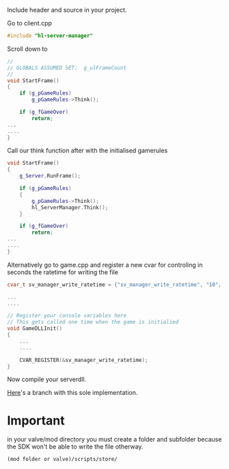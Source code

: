 Include header and source in your project.


Go to client.cpp
```cpp
#include "hl-server-manager"
```

Scroll down to
```cpp
//
// GLOBALS ASSUMED SET:  g_ulFrameCount
//
void StartFrame()
{
	if (g_pGameRules)
		g_pGameRules->Think();

	if (g_fGameOver)
		return;
...
....
}
```

Call our think function after with the initialised gamerules
```cpp
void StartFrame()
{
	g_Server.RunFrame();

	if (g_pGameRules)
	{
		g_pGameRules->Think();
    	hl_ServerManager.Think();
	}

	if (g_fGameOver)
		return;
...
....
}
```

Alternatively go to game.cpp and register a new cvar for controling in seconds the ratetime for writing the file
```cpp
cvar_t sv_manager_write_ratetime = {"sv_manager_write_ratetime", "10", FCVAR_SERVER};

...
....

// Register your console variables here
// This gets called one time when the game is initialied
void GameDLLInit()
{
	...
	....

	CVAR_REGISTER(&sv_manager_write_ratetime);
}
```

Now compile your serverdll.

[Here](https://github.com/Mikk155/halflife-updated/tree/hl-server-manager)'s a branch with this sole implementation.

# Important
in your valve/mod directory you must create a folder and subfolder because the SDK won't be able to write the file otherway.
```
(mod folder or valve)/scripts/store/
```
